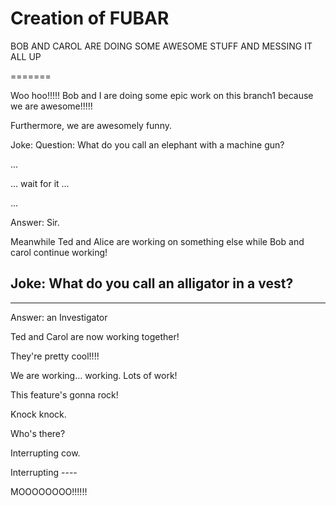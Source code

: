 <h1>Creation of FUBAR</h1>

<p> BOB AND CAROL ARE DOING SOME AWESOME STUFF AND MESSING IT ALL UP <p>
=======

Woo hoo!!!!! Bob and I are doing some epic work on this branch1 because we are awesome!!!!!

Furthermore, we are awesomely funny.

Joke:
Question: What do you call an elephant with a machine gun?

...

... wait for it ...

...

Answer: Sir.


Meanwhile Ted and Alice are working on something else while Bob and carol continue working!

Joke: What do you call an alligator in a vest?
-------
-------
Answer: an Investigator

Ted and Carol are now working together!

They're pretty cool!!!!

We are working... working. Lots of work!

This feature's gonna rock!


Knock knock.

Who's there?

Interrupting cow.

Interrupting ----


MOOOOOOOO!!!!!!
